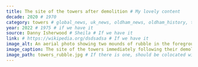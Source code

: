 ```yaml
---
title: The site of the towers after demolition # My lovely content
decade: 2020 # 1970
category: towers # global_news, uk_news, oldham_news, oldham_history, towers, surrounding_estate # Always exactly one category
year: 2022 # 1975 # if we have it
source: Danny Isherwood # Sheila # If we have it
link: # https://wikipedia.org/dsdsadsa # If we have it
image_alt: An aerial photo showing two mounds of rubble in the foreground, on the site of the towers. The landscape is clearly visible, and unobscured.  # If there is one
image_caption: The site of the towers immediately following their demolition. Photo by Danny Isherwood # If there is one
image_path: towers_rubble.jpg # If there is one, should be colocated with the index.md file in the folder
---
```

